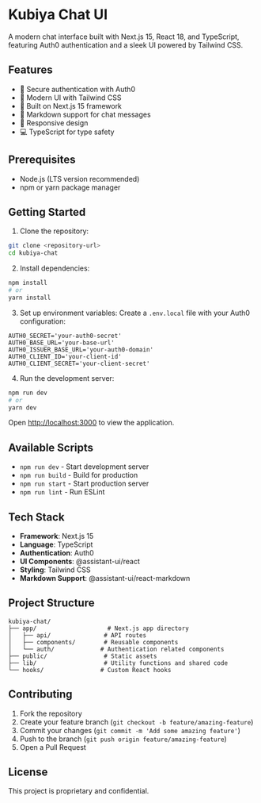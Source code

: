 # Kubiya Chat UI

A modern chat interface built with Next.js 15, React 18, and TypeScript, featuring Auth0 authentication and a sleek UI powered by Tailwind CSS.

## Features

- 🔐 Secure authentication with Auth0
- 💅 Modern UI with Tailwind CSS
- 🚀 Built on Next.js 15 framework
- 📝 Markdown support for chat messages
- 🎨 Responsive design
- 💻 TypeScript for type safety

## Prerequisites

- Node.js (LTS version recommended)
- npm or yarn package manager

## Getting Started

1. Clone the repository:
```bash
git clone <repository-url>
cd kubiya-chat
```

2. Install dependencies:
```bash
npm install
# or
yarn install
```

3. Set up environment variables:
Create a `.env.local` file with your Auth0 configuration:
```
AUTH0_SECRET='your-auth0-secret'
AUTH0_BASE_URL='your-base-url'
AUTH0_ISSUER_BASE_URL='your-auth0-domain'
AUTH0_CLIENT_ID='your-client-id'
AUTH0_CLIENT_SECRET='your-client-secret'
```

4. Run the development server:
```bash
npm run dev
# or
yarn dev
```

Open [http://localhost:3000](http://localhost:3000) to view the application.

## Available Scripts

- `npm run dev` - Start development server
- `npm run build` - Build for production
- `npm run start` - Start production server
- `npm run lint` - Run ESLint

## Tech Stack

- **Framework**: Next.js 15
- **Language**: TypeScript
- **Authentication**: Auth0
- **UI Components**: @assistant-ui/react
- **Styling**: Tailwind CSS
- **Markdown Support**: @assistant-ui/react-markdown

## Project Structure

```
kubiya-chat/
├── app/                    # Next.js app directory
│   ├── api/               # API routes
│   ├── components/        # Reusable components
│   └── auth/             # Authentication related components
├── public/                # Static assets
├── lib/                   # Utility functions and shared code
└── hooks/                # Custom React hooks
```

## Contributing

1. Fork the repository
2. Create your feature branch (`git checkout -b feature/amazing-feature`)
3. Commit your changes (`git commit -m 'Add some amazing feature'`)
4. Push to the branch (`git push origin feature/amazing-feature`)
5. Open a Pull Request

## License

This project is proprietary and confidential.
